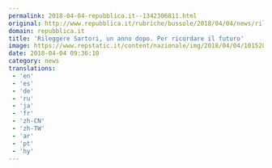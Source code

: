 ```yaml
---
permalink: 2018-04-04-repubblica.it--1342306811.html
original: http://www.repubblica.it/rubriche/bussole/2018/04/04/news/rileggere_sartori_un_anno_dopo_per_ricordare_il_futuro-192931946/?rss
domain: repubblica.it
title: 'Rileggere Sartori, un anno dopo. Per ricordare il futuro'
image: https://www.repstatic.it/content/nazionale/img/2018/04/04/101528282-91003f61-3c57-4a41-9b37-f19ac5dbdc62.jpg
date: 2018-04-04 09:36:10
category: news
translations: 
 - 'en'
 - 'es'
 - 'de'
 - 'ru'
 - 'ja'
 - 'fr'
 - 'zh-CN'
 - 'zh-TW'
 - 'ar'
 - 'pt'
 - 'hy'
---
```


